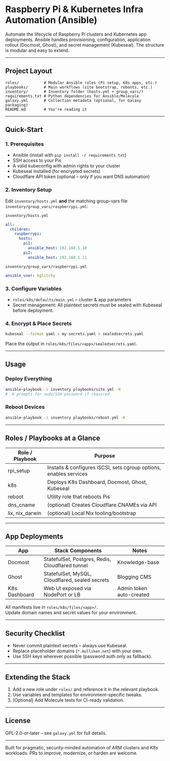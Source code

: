 # Raspberry Pi & Kubernetes Infra Automation (Ansible)

Automate the lifecycle of Raspberry Pi clusters and Kubernetes app deployments. Ansible handles provisioning, configuration, application rollout (Docmost, Ghost), and secret management (Kubeseal). The structure is modular and easy to extend.

---

## Project Layout

```text
roles/           # Modular Ansible roles (Pi setup, K8s apps, etc.)
playbooks/       # Main workflows (site bootstrap, reboots, etc.)
inventory/       # Inventory folder (hosts.yml + group_vars/)
requirements.txt # Python dependencies for Ansible/Molecule
galaxy.yml       # Collection metadata (optional, for Galaxy packaging)
README.md        # You're reading it
```

---

## Quick-Start

### 1. Prerequisites

- Ansible (install with `pip install -r requirements.txt`)
- SSH access to your Pis
- A valid kubeconfig with admin rights to your cluster
- Kubeseal installed (for encrypted secrets)
- Cloudflare API token (optional – only if you want DNS automation)

### 2. Inventory Setup

Edit `inventory/hosts.yml` **and** the matching group-vars file `inventory/group_vars/raspberrypi.yml`:

`inventory/hosts.yml`

```yaml
all:
  children:
    raspberrypi:
      hosts:
        pi1:
          ansible_host: 192.168.1.10
        pi2:
          ansible_host: 192.168.1.11
```

`inventory/group_vars/raspberrypi.yml`

```yaml
ansible_user: kglitchy
```

### 3. Configure Variables

- `roles/k8s/defaults/main.yml` – cluster & app parameters
- Secret management: All plaintext secrets must be sealed with Kubeseal before deployment.

### 4. Encrypt & Place Secrets

```sh
kubeseal --format yaml < my-secrets.yaml > sealedsecrets.yaml
```

Place the output in `roles/k8s/files/<app>/sealedsecrets.yaml`.

---

## Usage

### Deploy Everything

```sh
ansible-playbook -i inventory playbooks/site.yml -K
# -K prompts for sudo/SSH password if required
```

### Reboot Devices

```sh
ansible-playbook -i inventory playbooks/reboot.yml -K
```

---

## Roles / Playbooks at a Glance

| Role / Playbook | Purpose                                                        |
|-----------------|----------------------------------------------------------------|
| rpi_setup       | Installs & configures iSCSI, sets cgroup options, enables services |
| k8s             | Deploys K8s Dashboard, Docmost, Ghost, Kubeseal                |
| reboot          | Utility role that reboots Pis                                  |
| dns_cname       | (optional) Creates Cloudflare CNAMEs via API                   |
| lix, nix_darwin | (optional) Local Nix tooling/bootstrap                         |

---

## App Deployments

| App           | Stack Components                                 | Notes                |
|---------------|--------------------------------------------------|----------------------|
| Docmost       | StatefulSet, Postgres, Redis, Cloudflared tunnel | Knowledge-base       |
| Ghost         | StatefulSet, MySQL, Cloudflared, sealed secrets  | Blogging CMS         |
| K8s Dashboard | Web UI exposed via NodePort or LB                | Admin token auto-created |

All manifests live in `roles/k8s/files/<app>/`.  
Update domain names and secret values for your environment.

---

## Security Checklist

- Never commit plaintext secrets – always use Kubeseal.
- Replace placeholder domains (`*.mulliken.net`) with your own.
- Use SSH keys wherever possible (password auth only as fallback).

---

## Extending the Stack

1. Add a new role under `roles/` and reference it in the relevant playbook.
2. Use variables and templates for environment-specific tweaks.
3. (Optional) Add Molecule tests for CI-ready validation.

---

## License

GPL-2.0-or-later – see `galaxy.yml` for full details.

---

Built for pragmatic, security-minded automation of ARM clusters and K8s workloads. PRs to improve, modernize, or harden are welcome.
